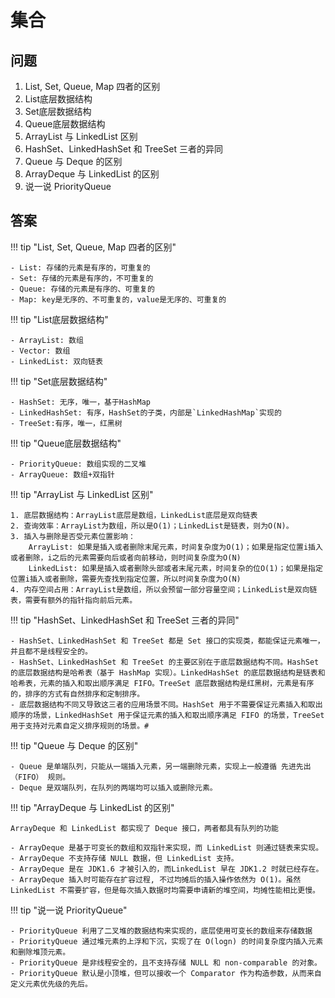 # 集合

## 问题
1. List, Set, Queue, Map 四者的区别
2. List底层数据结构
3. Set底层数据结构
4. Queue底层数据结构
5. ArrayList 与 LinkedList 区别
6. HashSet、LinkedHashSet 和 TreeSet 三者的异同
7. Queue 与 Deque 的区别
8. ArrayDeque 与 LinkedList 的区别
9. 说一说 PriorityQueue



## 答案

!!! tip "List, Set, Queue, Map 四者的区别"

    - List: 存储的元素是有序的，可重复的
    - Set: 存储的元素是有序的，不可重复的
    - Queue: 存储的元素是有序的、可重复的
    - Map: key是无序的、不可重复的，value是无序的、可重复的



!!! tip "List底层数据结构"

    - ArrayList: 数组
    - Vector: 数组
    - LinkedList: 双向链表

!!! tip "Set底层数据结构"

    - HashSet: 无序，唯一，基于HashMap
    - LinkedHashSet: 有序，HashSet的子类，内部是`LinkedHashMap`实现的
    - TreeSet:有序，唯一，红黑树

!!! tip "Queue底层数据结构"

    - PriorityQueue: 数组实现的二叉堆
    - ArrayQueue: 数组+双指针

!!! tip "ArrayList 与 LinkedList 区别"

    1. 底层数据结构：ArrayList底层是数组，LinkedList底层是双向链表
    2. 查询效率：ArrayList为数组，所以是O(1)；LinkedList是链表，则为O(N)。
    3. 插入与删除是否受元素位置影响：
        ArrayList: 如果是插入或者删除末尾元素，时间复杂度为O(1)；如果是指定位置i插入或者删除，i之后的元素需要向后或者向前移动，则时间复杂度为O(N)
        LinkedList: 如果是插入或者删除头部或者末尾元素，时间复杂的位O(1)；如果是指定位置i插入或者删除，需要先查找到指定位置，所以时间复杂度为O(N)
    4. 内存空间占用：ArrayList是数组，所以会预留一部分容量空间；LinkedList是双向链表，需要有额外的指针指向前后元素。

!!! tip "HashSet、LinkedHashSet 和 TreeSet 三者的异同"

    - HashSet、LinkedHashSet 和 TreeSet 都是 Set 接口的实现类，都能保证元素唯一，并且都不是线程安全的。
    - HashSet、LinkedHashSet 和 TreeSet 的主要区别在于底层数据结构不同。HashSet 的底层数据结构是哈希表（基于 HashMap 实现）。LinkedHashSet 的底层数据结构是链表和哈希表，元素的插入和取出顺序满足 FIFO。TreeSet 底层数据结构是红黑树，元素是有序的，排序的方式有自然排序和定制排序。
    - 底层数据结构不同又导致这三者的应用场景不同。HashSet 用于不需要保证元素插入和取出顺序的场景，LinkedHashSet 用于保证元素的插入和取出顺序满足 FIFO 的场景，TreeSet 用于支持对元素自定义排序规则的场景。#


!!! tip "Queue 与 Deque 的区别"

    - Queue 是单端队列，只能从一端插入元素，另一端删除元素，实现上一般遵循 先进先出（FIFO） 规则。
    - Deque 是双端队列，在队列的两端均可以插入或删除元素。

!!! tip "ArrayDeque 与 LinkedList 的区别"

    ArrayDeque 和 LinkedList 都实现了 Deque 接口，两者都具有队列的功能

    - ArrayDeque 是基于可变长的数组和双指针来实现，而 LinkedList 则通过链表来实现。
    - ArrayDeque 不支持存储 NULL 数据，但 LinkedList 支持。
    - ArrayDeque 是在 JDK1.6 才被引入的，而LinkedList 早在 JDK1.2 时就已经存在。
    - ArrayDeque 插入时可能存在扩容过程, 不过均摊后的插入操作依然为 O(1)。虽然 LinkedList 不需要扩容，但是每次插入数据时均需要申请新的堆空间，均摊性能相比更慢。

!!! tip "说一说 PriorityQueue"

    - PriorityQueue 利用了二叉堆的数据结构来实现的，底层使用可变长的数组来存储数据
    - PriorityQueue 通过堆元素的上浮和下沉，实现了在 O(logn) 的时间复杂度内插入元素和删除堆顶元素。
    - PriorityQueue 是非线程安全的，且不支持存储 NULL 和 non-comparable 的对象。
    - PriorityQueue 默认是小顶堆，但可以接收一个 Comparator 作为构造参数，从而来自定义元素优先级的先后。